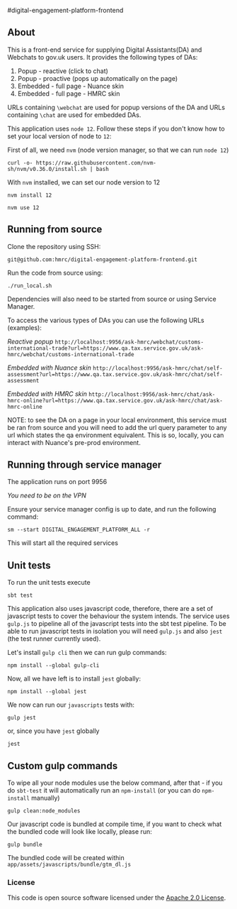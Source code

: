 #digital-engagement-platform-frontend

## About
This is a front-end service for supplying Digital Assistants(DA) and Webchats to gov.uk users. It provides the following types of DAs:

1) Popup - reactive (click to chat)
2) Popup - proactive (pops up automatically on the page)
3) Embedded - full page - Nuance skin
3) Embedded - full page - HMRC skin

URLs containing `\webchat` are used for popup versions of the DA and URLs containing `\chat` are used for embedded DAs.

This application uses `node 12`. Follow these steps if you don't know how to set your local version of node to `12`:

First of all, we need `nvm` (node version manager, so that we can run `node 12`)

```
curl -o- https://raw.githubusercontent.com/nvm-sh/nvm/v0.36.0/install.sh | bash
```

With `nvm` installed, we can set our node version to 12

```
nvm install 12
```

```
nvm use 12
```

## Running from source
Clone the repository using SSH:

`git@github.com:hmrc/digital-engagement-platform-frontend.git`

Run the code from source using:

`./run_local.sh`

Dependencies will also need to be started from source or using Service Manager.

To access the various types of DAs you can use the following URLs (examples):

*Reactive popup*
`http://localhost:9956/ask-hmrc/webchat/customs-international-trade?url=https://www.qa.tax.service.gov.uk/ask-hmrc/webchat/customs-international-trade`

*Embedded with Nuance skin*
`http://localhost:9956/ask-hmrc/chat/self-assessment?url=https://www.qa.tax.service.gov.uk/ask-hmrc/chat/self-assessment`

*Embedded with HMRC skin*
`http://localhost:9956/ask-hmrc/chat/ask-hmrc-online?url=https://www.qa.tax.service.gov.uk/ask-hmrc/chat/ask-hmrc-online`

NOTE: to see the DA on a page in your local environment, this service must be ran from source and you will need to add the url query parameter to any url which states the qa environment equivalent. This is so, locally, you can interact with Nuance's pre-prod environment.

## Running through service manager
The application runs on port 9956

*You need to be on the VPN*

Ensure your service manager config is up to date, and run the following command:

`sm --start DIGITAL_ENGAGEMENT_PLATFORM_ALL -r`

This will start all the required services

## Unit tests

To run the unit tests execute

```
sbt test
```

This application also uses javascript code, therefore, there are a set of javascript tests to cover the behaviour the system intends. The service uses `gulp.js` to pipeline all of the javascript tests into the sbt test pipeline. To be able to run javascript tests in isolation you will need `gulp.js` and also `jest` (the test runner currently used). 

Let's install `gulp cli` then we can run gulp commands:

```
npm install --global gulp-cli
```

Now, all we have left is to install `jest` globally:

```
npm install --global jest
```

We now can run our `javascripts` tests with:
```
gulp jest
```
or, since you have `jest` globally
```
jest
```

## Custom gulp commands

To wipe all your node modules use the below command, after that - if you do `sbt-test` it will automatically run an `npm-install` (or you can do `npm-install` manually)

```
gulp clean:node_modules
```

Our javascript code is bundled at compile time, if you want to check what the bundled code will look like locally, please run:

```
gulp bundle
```

The bundled code will be created within `app/assets/javascripts/bundle/gtm_dl.js`

### License

This code is open source software licensed under the [Apache 2.0 License]("http://www.apache.org/licenses/LICENSE-2.0.html").
